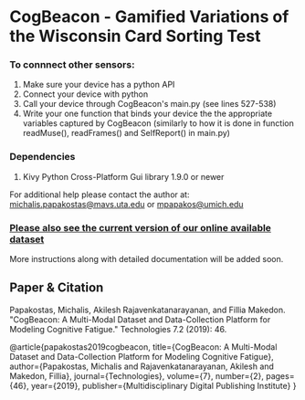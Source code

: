 # CogBeacon - Gamified Variations of the Wisconsin Card Sorting Test

### To connnect other sensors: 
1. Make sure your device has a python API
2. Connect your device with python
3. Call your device through CogBeacon's main.py (see lines 527-538)
4. Write your one function that binds your device the the appropriate variables captured by CogBeacon (similarly to how it is done in function readMuse(), readFrames() and SelfReport() in main.py)

### Dependencies
1. Kivy Python Cross-Platform Gui library 1.9.0 or newer

For additional help please contact the author at: michalis.papakostas@mavs.uta.edu or mpapakos@umich.edu


### [Please also see the current version of our online available dataset](https://github.com/MikeMpapa/CogBeacon-MultiModal_Dataset_for_Cognitive_Fatigue)


More instructions along with detailed documentation will be added soon.


## Paper & Citation
Papakostas, Michalis, Akilesh Rajavenkatanarayanan, and Fillia Makedon. "CogBeacon: A Multi-Modal Dataset and Data-Collection Platform for Modeling Cognitive Fatigue." Technologies 7.2 (2019): 46.

@article{papakostas2019cogbeacon,
  title={CogBeacon: A Multi-Modal Dataset and Data-Collection Platform for Modeling Cognitive Fatigue},
  author={Papakostas, Michalis and Rajavenkatanarayanan, Akilesh and Makedon, Fillia},
  journal={Technologies},
  volume={7},
  number={2},
  pages={46},
  year={2019},
  publisher={Multidisciplinary Digital Publishing Institute}
}
